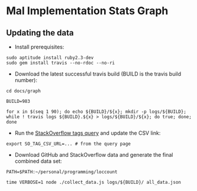# Mal Implementation Stats Graph


## Updating the data

* Install prerequisites:

```
sudo aptitude install ruby2.3-dev
sudo gem install travis --no-rdoc --no-ri
```

* Download the latest successful travis build (BUILD is the travis
  build number):

```
cd docs/graph

BUILD=983

for x in $(seq 1 90); do echo ${BUILD}/${x}; mkdir -p logs/${BUILD}; while ! travis logs ${BUILD}.${x} > logs/${BUILD}/${x}; do true; done; done
```

* Run the [StackOverflow tags query](https://data.stackexchange.com/stackoverflow/query/edit/1013465) and update the CSV link:

```
export SO_TAG_CSV_URL=... # from the query page
```

* Download GitHub and StackOverflow data and generate the final
  combined data set:

```
PATH=$PATH:~/personal/programming/loccount

time VERBOSE=1 node ./collect_data.js logs/${BUILD}/ all_data.json
```
